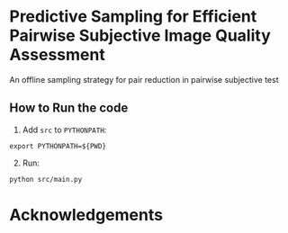 # Predictive Sampling for Efficient Pairwise Subjective Image Quality Assessment
An offline sampling strategy for pair reduction in pairwise subjective test

## How to Run the code

1. Add `src` to `PYTHONPATH`:
```
export PYTHONPATH=${PWD}
```

2. Run:
```
python src/main.py
```

# Acknowledgements
